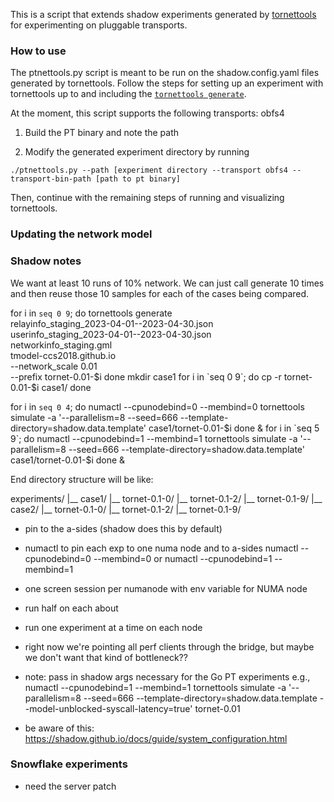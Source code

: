 This is a script that extends shadow experiments generated by [tornettools](https://github.com/shadow/tornettools) for experimenting on pluggable transports.

### How to use

The ptnettools.py script is meant to be run on the shadow.config.yaml files generated by tornettools. Follow the steps for setting up an experiment with tornettools up to and including the [`tornettools generate`](https://github.com/shadow/tornettools/tree/main#now-we-can-used-the-staged-files-to-generate-many-times).

At the moment, this script supports the following transports: obfs4

1. Build the PT binary and note the path

2. Modify the generated experiment directory by running
```
./ptnettools.py --path [experiment directory --transport obfs4 --transport-bin-path [path to pt binary]
```

Then, continue with the remaining steps of running and visualizing tornettools.

### Updating the network model

### Shadow notes

We want at least 10 runs of 10% network. We can just call generate 10 times and then reuse those 10 samples for each of the cases being compared.

for i in `seq 0 9`; do
  tornettools generate \
        relayinfo_staging_2023-04-01--2023-04-30.json \
        userinfo_staging_2023-04-01--2023-04-30.json \
        networkinfo_staging.gml \
        tmodel-ccs2018.github.io \
        --network_scale 0.01 \
        --prefix tornet-0.01-$i
done
mkdir case1
for i in `seq 0 9`; do
  cp -r tornet-0.01-$i case1/
done

for i in `seq 0 4`; do
  numactl --cpunodebind=0 --membind=0 tornettools simulate -a '--parallelism=8 --seed=666 --template-directory=shadow.data.template' case1/tornet-0.01-$i
done &
for i in `seq 5 9`; do
  numactl --cpunodebind=1 --membind=1 tornettools simulate -a '--parallelism=8 --seed=666 --template-directory=shadow.data.template' case1/tornet-0.01-$i
done &

End directory structure will be like:

experiments/
|__ case1/
    |__ tornet-0.1-0/
    |__ tornet-0.1-2/
    |__ tornet-0.1-9/
|__ case2/
    |__ tornet-0.1-0/
    |__ tornet-0.1-2/
    |__ tornet-0.1-9/


- pin to the a-sides (shadow does this by default)
- numactl to pin each exp to one numa node and to a-sides
  numactl --cpunodebind=0 --membind=0 or numactl --cpunodebind=1 --membind=1

- one screen session per numanode with env variable for NUMA node
- run half on each about
- run one experiment at a time on each node


- right now we're pointing all perf clients through the bridge, but maybe we don't want that kind of bottleneck??

- note: pass in shadow args necessary for the Go PT experiments
e.g.,
  numactl --cpunodebind=1 --membind=1 tornettools simulate -a '--parallelism=8 --seed=666 --template-directory=shadow.data.template --model-unblocked-syscall-latency=true' tornet-0.01

- be aware of this: https://shadow.github.io/docs/guide/system_configuration.html

### Snowflake experiments

- need the server patch

